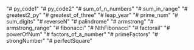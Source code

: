 "# py_code1" 
"# py_code2" 
"# sum_of_n_numbers" 
"# sum_in_range" 
"# greatest2_py" 
"# greatest_of_three" 
"# leap_year" 
"# prime_num" 
"# sum_digits" 
"# reverseN" 
"# palindrome" 
"# armstrong" 
"# armstrong_range" 
"# fibonacci" 
"# NthFibonacci" 
"# factorail" 
"# powerOfNum" 
"# factors_of_a_number" 
"# primeFactors" 
"# strongNumber" 
"# perfectSquare" 
